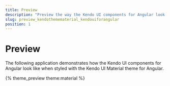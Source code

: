 ```yaml
---
title: Preview
description: "Preview the way the Kendo UI components for Angular look like when styled with the Kendo UI Material theme for Angular."
slug: preview_kendothemematerial_kendouiforangular
position: 1
---
```


# Preview

The following application demonstrates how the Kendo UI components for Angular look like when styled with the Kendo UI Material theme for Angular.

{% theme_preview theme:material %}
<script async src="{% asset_path theme-preview.js %}"></script>

